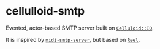 # cellulloid-smtp

Evented, actor-based SMTP server built on [`Celluloid::IO`](http://github.com/celluloid/celluloid-io).

It is inspired by [`midi-smtp-server`](https://github.com/4commerce-technologies-AG/midi-smtp-server),
but based on [`Reel`](http://github.com/celluloid/reel).